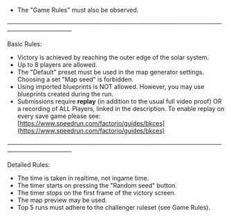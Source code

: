 - The "Game Rules" must also be observed.

─────────────────────────────────────────────────────────────────

Basic Rules:

- Victory is achieved by reaching the outer edge of the solar system.
- Up to 8 players are allowed.
- The "Default" preset must be used in the map generator settings. Choosing a set "Map seed" is forbidden.
- Using imported blueprints is NOT allowed. However, you may use blueprints created during the run.
- Submissions require **replay** (in addition to the usual full video proof) OR a recording of ALL Players, linked in the description. To enable replay on every save game please see: [https://www.speedrun.com/factorio/guides/bkces](https://www.speedrun.com/factorio/guides/bkces)

─────────────────────────────────────────────────────────────────

Detailed Rules:

- The time is taken in realtime, not ingame time.
- The timer starts on pressing the "Random seed" button.
- The timer stops on the first frame of the victory screen.
- The map preview may be used.
- Top 5 runs must adhere to the challenger ruleset (see Game Rules).